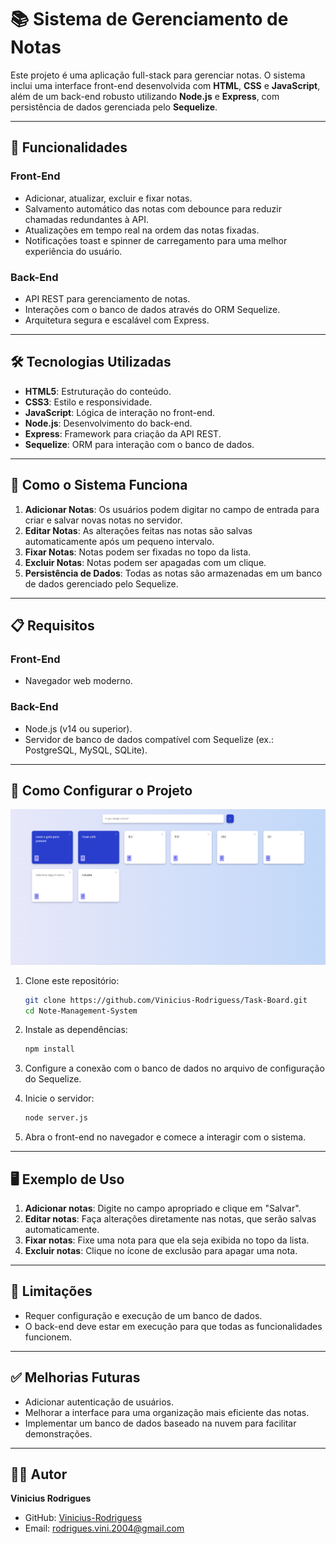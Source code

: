 # 📚 **Sistema de Gerenciamento de Notas**

Este projeto é uma aplicação full-stack para gerenciar notas. O sistema inclui uma interface front-end desenvolvida com **HTML**, **CSS** e **JavaScript**, além de um back-end robusto utilizando **Node.js** e **Express**, com persistência de dados gerenciada pelo **Sequelize**.

---

## 🚀 **Funcionalidades**

### **Front-End**
- Adicionar, atualizar, excluir e fixar notas.
- Salvamento automático das notas com debounce para reduzir chamadas redundantes à API.
- Atualizações em tempo real na ordem das notas fixadas.
- Notificações toast e spinner de carregamento para uma melhor experiência do usuário.

### **Back-End**
- API REST para gerenciamento de notas.
- Interações com o banco de dados através do ORM Sequelize.
- Arquitetura segura e escalável com Express.

---

## 🛠️ **Tecnologias Utilizadas**

- **HTML5**: Estruturação do conteúdo.
- **CSS3**: Estilo e responsividade.
- **JavaScript**: Lógica de interação no front-end.
- **Node.js**: Desenvolvimento do back-end.
- **Express**: Framework para criação da API REST.
- **Sequelize**: ORM para interação com o banco de dados.

---

## 🔧 **Como o Sistema Funciona**

1. **Adicionar Notas**: Os usuários podem digitar no campo de entrada para criar e salvar novas notas no servidor.  
2. **Editar Notas**: As alterações feitas nas notas são salvas automaticamente após um pequeno intervalo.  
3. **Fixar Notas**: Notas podem ser fixadas no topo da lista.  
4. **Excluir Notas**: Notas podem ser apagadas com um clique.  
5. **Persistência de Dados**: Todas as notas são armazenadas em um banco de dados gerenciado pelo Sequelize.  

---

## 📋 **Requisitos**

### **Front-End**
- Navegador web moderno.

### **Back-End**
- Node.js (v14 ou superior).  
- Servidor de banco de dados compatível com Sequelize (ex.: PostgreSQL, MySQL, SQLite).  

---

## 🔧 **Como Configurar o Projeto**

<img src="./front/src/img/Screenshot_4.png">

1. Clone este repositório:
   ```bash
   git clone https://github.com/Vinicius-Rodriguess/Task-Board.git
   cd Note-Management-System
   ```

2. Instale as dependências:
   ```bash
   npm install
   ```

3. Configure a conexão com o banco de dados no arquivo de configuração do Sequelize.

4. Inicie o servidor:
   ```bash
   node server.js
   ```

5. Abra o front-end no navegador e comece a interagir com o sistema.

---

## 🖥️ **Exemplo de Uso**

1. **Adicionar notas**: Digite no campo apropriado e clique em "Salvar".  
2. **Editar notas**: Faça alterações diretamente nas notas, que serão salvas automaticamente.  
3. **Fixar notas**: Fixe uma nota para que ela seja exibida no topo da lista.  
4. **Excluir notas**: Clique no ícone de exclusão para apagar uma nota.  

---

## 📌 **Limitações**

- Requer configuração e execução de um banco de dados.  
- O back-end deve estar em execução para que todas as funcionalidades funcionem.  

---

## ✅ **Melhorias Futuras**

- Adicionar autenticação de usuários.  
- Melhorar a interface para uma organização mais eficiente das notas.  
- Implementar um banco de dados baseado na nuvem para facilitar demonstrações.  

---

## 👨‍💻 **Autor**

**Vinicius Rodrigues**

- GitHub: [Vinicius-Rodriguess](https://github.com/Vinicius-Rodriguess)  
- Email: rodrigues.vini.2004@gmail.com  
